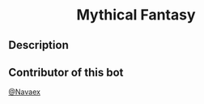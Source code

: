 <h1 align="center">Mythical Fantasy</h1>
<h2>Description</h2>
<h2>Contributor of this bot</h2>
<a href="https://github.com/Navaex/">@Navaex</a>
